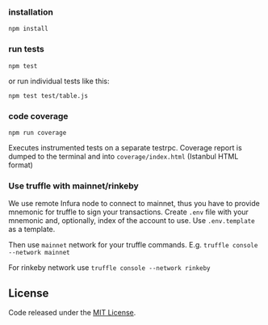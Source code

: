 ### installation

```
npm install
```

### run tests

```
npm test
```

or run individual tests like this:

```
npm test test/table.js
```

### code coverage

```
npm run coverage
```

Executes instrumented tests on a separate testrpc. Coverage report is dumped to the terminal and into `coverage/index.html` (Istanbul HTML format)

### Use truffle with mainnet/rinkeby

We use remote Infura node to connect to mainnet, thus you have to provide mnemonic for truffle to sign your transactions. Create `.env` file with your mnemonic and, optionally, index of the account to use. Use `.env.template` as a template.

Then use `mainnet` network for your truffle commands. E.g. `truffle console --network mainnet`

For rinkeby network use `truffle console --network rinkeby`

## License
Code released under the [MIT License](https://github.com/acebusters/contracts/blob/master/LICENSE).

